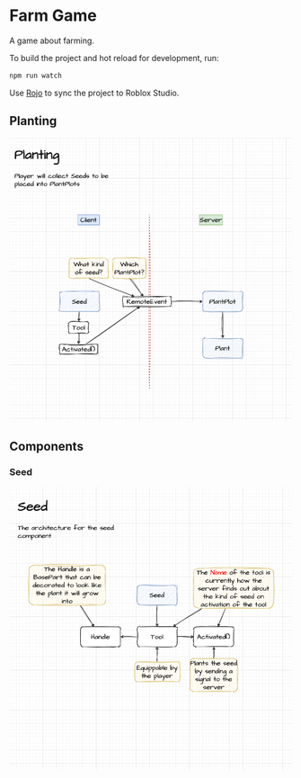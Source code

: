 # Farm Game

A game about farming.

To build the project and hot reload for development, run:

```bash
npm run watch
```

Use [Rojo](https://rojo.space/) to sync the project to Roblox Studio.

## Planting

![Planting Diagram](images/Planting.png)

## Components

### Seed

![Seed Component](images/Seed.png)
